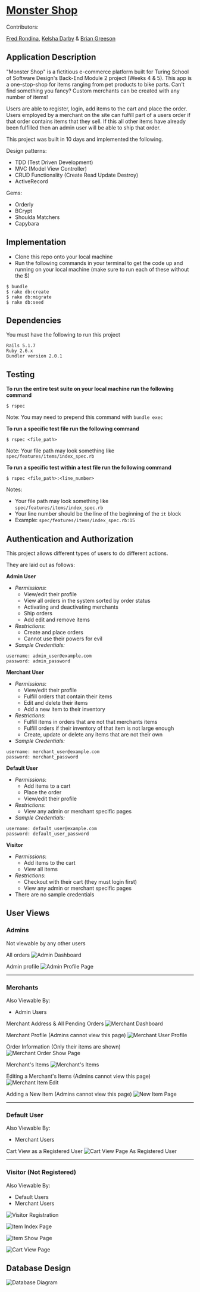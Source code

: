 # [Monster Shop](https://the-best-monster-shop.herokuapp.com/ "Official Monster Shop App")

Contributors:

[Fred Rondina](https://github.com/fredrondina96 "Fred Rondina's GitHub Profile"),
[Kelsha Darby](https://github.com/kelshadarby "Kelsha Darby's GitHub Profile") &
[Brian Greeson](https://github.com/brian-greeson "Brian Greeson's GitHub Profile")


## Application Description

"Monster Shop" is a fictitious e-commerce platform built for Turing School of Software Design's Back-End Module 2 project (Weeks 4 & 5). This app is a one-stop-shop for items ranging from pet products to bike parts. Can't find something you fancy? Custom merchants can be created with any number of items!

Users are able to register, login, add items to the cart and place the order. Users employed by a merchant on the site can fulfill part of a users order if that order contains items that they sell. If this all other items have already been fulfilled then an admin user will be able to ship that order.

This project was built in 10 days and implemented the following.

Design patterns:
- TDD (Test Driven Development)
- MVC (Model View Controller)
- CRUD Functionality (Create Read Update Destroy)
- ActiveRecord

Gems:
- Orderly
- BCrypt
- Shoulda Matchers
- Capybara


## Implementation

- Clone this repo onto your local machine
- Run the following commands in your terminal to get the code up and running on your local machine (make sure to run each of these without the $)

```
$ bundle
$ rake db:create
$ rake db:migrate
$ rake db:seed
```

## Dependencies
You must have the following to run this project
```
Rails 5.1.7
Ruby 2.6.x
Bundler version 2.0.1
```

## Testing
__To run the entire test suite on your local machine run the following command__
```
$ rspec
```

Note: You may need to prepend this command with `bundle exec`


__To run a specific test file run the following command__

```
$ rspec <file_path>
```

Note: Your file path may look something like `spec/features/items/index_spec.rb`


__To run a specific test within a test file run the following command__
```
$ rspec <file_path>:<line_number>
```

Notes:
- Your file path may look something like `spec/features/items/index_spec.rb`
- Your line number should be the line of the beginning of the `it` block
- Example: `spec/features/items/index_spec.rb:15`

## Authentication and Authorization
This project allows different types of users to do different actions.

They are laid out as follows:

__Admin User__
- _Permissions_:
  - View/edit their profile
  - View all orders in the system sorted by order status
  - Activating and deactivating merchants
  - Ship orders
  - Add edit and remove items
- _Restrictions_:
  - Create and place orders
  - Cannot use their powers for evil
- _Sample Credentials:_
```
username: admin_user@example.com
password: admin_password
```

__Merchant User__
- _Permissions_:
  - View/edit their profile
  - Fulfill orders that contain their items
  - Edit and delete their items
  - Add a new item to their inventory
- _Restrictions_:
  - Fulfill items in orders that are not that merchants items
  - Fulfill orders if their inventory of that item is not large enough
  - Create, update or delete any items that are not their own
- _Sample Credentials:_
```
username: merchant_user@example.com
password: merchant_password
```

__Default User__
- _Permissions_:
  - Add items to a cart
  - Place the order
  - View/edit their profile
- _Restrictions_:
  - View any admin or merchant specific pages
- _Sample Credentials:_
```
username: default_user@example.com
password: default_user_password
```

__Visitor__
- _Permissions_:
  - Add items to the cart
  - View all items
- _Restrictions_:
  - Checkout with their cart (they must login first)
  - View any admin or merchant specific pages
- There are no sample credentials


## User Views

### Admins

Not viewable by any other users

All orders
![Admin Dashboard](https://user-images.githubusercontent.com/55028065/79512340-7637a380-7ffe-11ea-9c5b-57b0e3802668.png "Admin Dashboard")


Admin profile
![Admin Profile Page](https://user-images.githubusercontent.com/55028065/79512345-78016700-7ffe-11ea-9298-39b0bcb05527.png "Admin Profile Page")

____
### Merchants

Also Viewable By:
  - Admin Users

Merchant Address & All Pending Orders
![Merchant Dashboard](https://user-images.githubusercontent.com/55028065/79512325-7041c280-7ffe-11ea-8520-32faf1267cc2.png "Merchant Dashboard")

Merchant Profile (Admins cannot view this page)
![Merchant User Profile](https://user-images.githubusercontent.com/55028065/79512342-76d03a00-7ffe-11ea-9b56-1d5404be4899.png "Merchant User Profile View")

Order Information (Only their items are shown)
![Merchant Order Show Page](https://user-images.githubusercontent.com/55028065/79512333-746de000-7ffe-11ea-947a-0bd456d82c96.png "Merchant Order Show Page")

Merchant's Items
![Merchant's Items](https://user-images.githubusercontent.com/55028065/79512347-79329400-7ffe-11ea-9ca8-4cb96adfd16a.png "Merchant's Items")

Editing a Merchant's Items (Admins cannot view this page)
![Merchant Item Edit](https://user-images.githubusercontent.com/55028065/79512352-7a63c100-7ffe-11ea-8767-76085388e353.png "Merchant Item Update Page")

Adding a New Item (Admins cannot view this page)
![New Item Page](https://user-images.githubusercontent.com/55028065/79512353-7afc5780-7ffe-11ea-9661-e7ecff15df7c.png "New Item Page")

____
### Default User

Also Viewable By:
  - Merchant Users

Cart View as a Registered User
![Cart View Page As Registered User](https://user-images.githubusercontent.com/55028065/79513377-ecd5a080-8000-11ea-8c4f-2f6eab09e850.png "Cart View Page As Registered User")

____
### Visitor (Not Registered)

Also Viewable By:
  - Default Users
  - Merchant Users

![Visitor Registration](https://user-images.githubusercontent.com/55028065/79512301-63bd6a00-7ffe-11ea-99e2-7490b967564d.png "Visitor Registration Page")

![Item Index Page](https://user-images.githubusercontent.com/55028065/79512311-67e98780-7ffe-11ea-96e5-6b9ce2a45613.png "All Items Page")

![Item Show Page](https://user-images.githubusercontent.com/55028065/79512318-6cae3b80-7ffe-11ea-9a66-05d2e82c4ca7.png "Specific Item Page")

![Cart View Page](https://user-images.githubusercontent.com/55028065/79512322-6f109580-7ffe-11ea-8d06-dba03c2aba2f.png "Cart View Page")


## Database Design
![Database Diagram](https://user-images.githubusercontent.com/55028065/79511093-d711ac80-7ffb-11ea-88cb-1caa1884652c.png "Monster Shop Database Layout")
